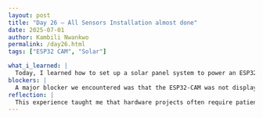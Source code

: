 ```yaml
---
layout: post
title: "Day 26 – All Sensors Installation almost done"
date: 2025-07-01
author: Kambili Nwankwo
permalink: /day26.html
tags: ["ESP32 CAM", "Solar"]

what_i_learned: |
  Today, I learned how to set up a solar panel system to power an ESP32-CAM module, which introduced me to the basics of solar energy and renewable power for electronics. I practiced wiring the solar panel to a battery and connecting it to the ESP32-CAM, ensuring all components received the correct voltage. I also gained experience uploading code to the ESP32-CAM using the Arduino IDE and configuring Wi-Fi credentials for remote access. Through this process, I discovered the importance of proper power management and learned how the ESP32-CAM can use deep sleep modes to conserve energy. I explored the role of serial communication in debugging and understood how to monitor device output through the Arduino Serial Monitor. Additionally, I became more familiar with troubleshooting steps when integrating hardware and software in IoT projects.
blockers: |
  A major blocker we encountered was that the ESP32-CAM was not displaying any output on the Arduino Serial Monitor. Even though the code uploaded successfully, the monitor remained blank or only showed minimal feedback, such as dots or random characters. We suspected issues like incorrect baud rate settings, swapped RX and TX connections, insufficient power supply, or the wrong board selection in the Arduino IDE. Despite checking these possibilities and resetting the device multiple times, the problem persisted.
reflection: |
  This experience taught me that hardware projects often require patience and careful attention to detail, especially when things don’t work as expected. I realized how crucial it is to systematically check each part of the setup, from wiring and power to software configurations. The troubleshooting process reinforced the value of persistence and not getting discouraged by setbacks. I also learned the importance of documenting each step and collaborating with others to brainstorm solutions. Working through the issues deepened my understanding of both the technical and problem-solving aspects of engineering. Overall, this project has made me more confident in handling IoT devices and more prepared for future challenges in electronics
---
```

